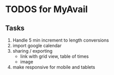 # TODOS for MyAvail

## Tasks

1. Handle 5 min increment to length conversions
2. import google calendar
3. sharing / exporting
	* link with grid view, table of times
	* image
4. make responsive for mobile and tablets